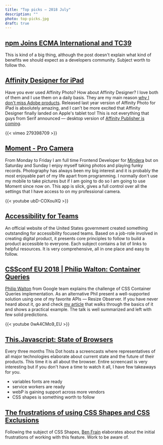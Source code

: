 ```yaml
---
title: "Top picks — 2018 July"
description: ""
photo: top-picks.jpg
draft: true
---
```


## [npm Joins ECMA International and TC39](https://blog.npmjs.org/post/175722319045/npm-joins-ecma-international-and-tc39)

This is kind of a big thing, although the post doesn't explain what kind of benefits we should expect as a developers community. Subject worth to follow tho.

## [Affinity Designer for iPad](https://affinity.serif.com/en-gb/designer/ipad/)

Have you ever used Affinity Photo? How about Affinity Designer? I love both of them and I use them on a daily basis. They are my main reason [why I don't miss Adobe products](https://pawelgrzybek.com/i-wont-miss-you-adobe/). Released last year version of Affinity Photo for iPad is absolutely amazing, and I can't be more excited that Affinity Designer finally landed on Apple's tablet too! This is not everything that guys from Serif announced — desktop version of [Affinity Publisher is coming](https://affinity.serif.com/en-gb/publisher/).

{{< vimeo 279398709 >}}

## [Moment - Pro Camera](https://www.shopmoment.com/moment-pro-camera-app)

From Monday to Friday I am full time Frontend Developer for [Mindera](mindera.com) but on Saturday and Sunday I enjoy myself taking photos and playing funky records. Photography has always been my big interest and it is probably the most enjoyable part of my life apart from programming. I normally don't use my mobile to take pictures but if I am going to do so I am going to use Moment since now on. This app is slick, gives a full control over all the settings that I have access to on my professional camera.

{{< youtube ubD-COXouXQ >}}

## [Accessibility for Teams](https://accessibility.digital.gov/)

An official website of the United States government created something outstanding for accessibility focused teams. Based on a job-role involved in creating digital product, it presents core principles to follow to build a product accessible to everyone. Each subject contains a list of links to helpful resources. It is very comprehensive, all in one place and easy to follow. 

## [CSSconf EU 2018 | Philip Walton: Container Queries](https://youtu.be/0wA4CMo9_EU)

[Philip Walton](https://twitter.com/philwalton) from Google team explains the challenge of CSS Container Queries implementation. As an alternative Phil present a well-supported solution using one of my favorite APIs — Resize Observer. If you have never heard about it, go and check [my article](https://pawelgrzybek.com/the-resize-observer-explained/) that walks through the basics of it and shows a practical example. The talk is well summarized and left with few solid predictions.

{{< youtube 0wA4CMo9_EU >}}

## [This.Javascript: State of Browsers](https://youtu.be/67etFbKTOFA)

Every three months This Dot hosts a screencasts where representatives of all major technologies elaborate about current state and the future of their products. This time it is all about the browser. Entire screencast is very interesting but if you don't have a time to watch it all, I have few takeaways for you.

- variables fonts are ready
- service workers are ready
- webP is gaining support across more vendors
- CSS shapes is something worth to follow

## [The frustrations of using CSS Shapes and CSS Exclusions](https://benfrain.com/the-frustrations-of-using-css-shapes-and-css-exclusions/)

Following the subject of CSS Shapes, [Ben Frain](http://twitter.com/benfrain) elaborates about the initial frustrations of working with this feature. Work to be aware of.
